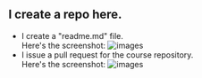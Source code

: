 ## I create a repo here.   
*  I create a "readme.md" file.  
Here's the screenshot:
![images](https://github.com/SHAAAAN/ds4ph-bme/raw/master/Test/q2.png) 
*  I issue a pull request for the course repository.  
Here's the screenshot:
![images](https://github.com/SHAAAAN/ds4ph-bme/raw/master/Test/question3.png)
